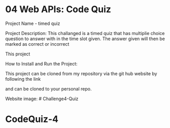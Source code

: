 # 04 Web APIs: Code Quiz


Project Name - timed quiz 

Project Description:
This challanged is a timed quiz that has multiplie choice question to answer with in the time slot given. The answer given will then be marked as correct or incorrect

This project 

How to Install and Run the Project:

This project can be cloned from my repository via the git hub website by following the link

and can be cloned to your personal repo.


Website image: # Challenge4-Quiz
# CodeQuiz-4
